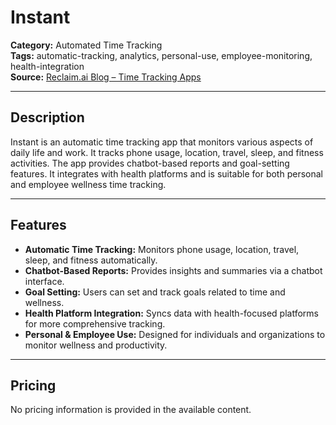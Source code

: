# Instant

**Category:** Automated Time Tracking  
**Tags:** automatic-tracking, analytics, personal-use, employee-monitoring, health-integration  
**Source:** [Reclaim.ai Blog – Time Tracking Apps](https://reclaim.ai/blog/time-tracking-apps)

---

## Description
Instant is an automatic time tracking app that monitors various aspects of daily life and work. It tracks phone usage, location, travel, sleep, and fitness activities. The app provides chatbot-based reports and goal-setting features. It integrates with health platforms and is suitable for both personal and employee wellness time tracking.

---

## Features
- **Automatic Time Tracking:** Monitors phone usage, location, travel, sleep, and fitness automatically.
- **Chatbot-Based Reports:** Provides insights and summaries via a chatbot interface.
- **Goal Setting:** Users can set and track goals related to time and wellness.
- **Health Platform Integration:** Syncs data with health-focused platforms for more comprehensive tracking.
- **Personal & Employee Use:** Designed for individuals and organizations to monitor wellness and productivity.

---

## Pricing
No pricing information is provided in the available content.
